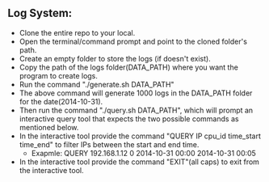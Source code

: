 ## Log System:
-	Clone the entire repo to your local.
-	Open the terminal/command prompt and point to the cloned folder's path.
-	Create an empty folder to store the logs (if doesn't exist).
-	Copy the path of the logs folder(DATA_PATH) where you want the program to create logs.
-	Run the command "./generate.sh DATA_PATH"
-	The above command will generate 1000 logs in the DATA_PATH folder for the date(2014-10-31).
-	Then run the command "./query.sh DATA_PATH", which will prompt an interactive query tool that expects the two possible commands as mentioned below.
-	In the interactive tool provide the command "QUERY IP cpu_id time_start time_end" to filter IPs between the start and end time.
    -	Exapmle: QUERY 192.168.1.12 0 2014-10-31 00:00 2014-10-31 00:05
-	In the interactive tool provide the command "EXIT"(all caps) to exit from the interactive tool.
